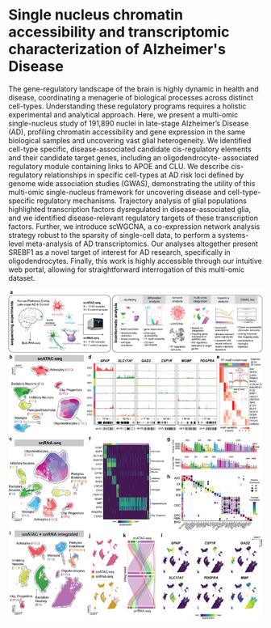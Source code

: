 # Single nucleus chromatin accessibility and transcriptomic characterization of Alzheimer's Disease

The gene-regulatory landscape of the brain is highly dynamic in health and disease, coordinating a menagerie of biological processes across distinct cell-types. Understanding these regulatory programs requires a holistic experimental and analytical approach. Here, we present a multi-omic single-nucleus study of 191,890 nuclei in late-stage Alzheimer’s Disease (AD), profiling chromatin accessibility and gene expression in the same biological samples and uncovering vast glial heterogeneity. We identified cell-type specific, disease-associated candidate cis-regulatory elements and their candidate target genes, including an oligodendrocyte- associated regulatory module containing links to APOE and CLU. We describe cis-regulatory relationships in specific cell-types at AD risk loci defined by genome wide association studies (GWAS), demonstrating the utility of this multi-omic single-nucleus framework for uncovering disease and cell-type-specific regulatory mechanisms. Trajectory analysis of glial populations highlighted transcription factors dysregulated in disease-associated glia, and we identified disease-relevant regulatory targets of these transcription factors. Further, we introduce scWGCNA, a co-expression network analysis strategy robust to the sparsity of single-cell data, to perform a systems-level meta-analysis of AD transcriptomics. Our analyses altogether present SREBF1 as a novel target of interest for AD research, specifically in oligodendrocytes. Finally, this work is highly accessible through our intuitive web portal, allowing for straightforward interrogation of this multi-omic dataset.


<img align="center" src="images/Figure1.png">
